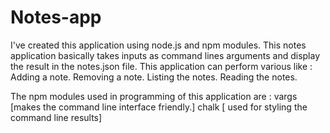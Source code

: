 # Notes-app

I've created this application using node.js and npm modules.
This notes application basically takes inputs as command lines arguments and display the result in the notes.json file.
This application can perform various like :
Adding a note.
Removing a note.
Listing the notes.
Reading the notes.

The npm modules used in programming of this application are :
vargs [makes the command line interface friendly.]
chalk [ used for styling the command line results]

